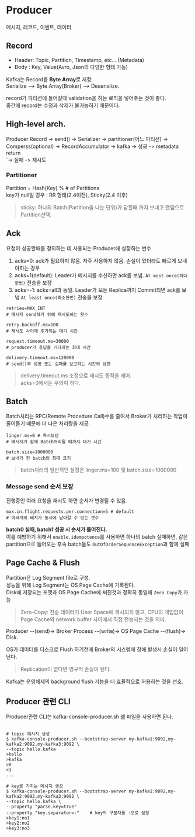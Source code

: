 # Producer

메시지, 레코드, 이벤트, 데이터

## Record
- Header: Topic, Partition, Timestamp, etc... (Metadata)
- Body : Key, Value(Avro, Json의 다양한 형태 가능)

Kafka는 Record를 **Byte Array**로 저장.  
Serialize --> Byte Array(Broker) --> Deserialize.  

record가 파티션에 들어갈때 validation을 하는 로직을 넣어주는 것이 좋다.  
중간에 record는 수정과 삭제가 불가능하기 때문이다.  

## High-level arch.

Producer Record -> send() -> Serializer -> partitioner(어느 파티션) -> Comperss(optional) -> RecordAccumulator 
-> kafka -> 성공 -> metadata return 
    \
     `-> 실패 -> 재시도


### Partitioner
Partition = Hash(Key) % # of Partitions  
key가 null일 경우 : RR 형태(2.4이전), Sticky(2.4 이후)
> sticky: 하나의 Batch(Partition을 나눈 단위)가 닫힐때 까지 보내고 랜덤으로 Partition선택.  


## Ack
요청이 성공할때를 정의하는 데 사용되는 Producer에 설정하는 변수
1. acks=0: ack가 필요하지 않음. 자주 사용하지 않음. 손실이 있더라도 빠르게 보내야하는 경우
2. acks=1(default): Leader가 메시지를 수신하면 ack를 보냄. `At most once(최대한번)` 전송을 보장
3. acks=-1: acks=all과 동일. Leader가 모든 Replica까지 Commit되면 ack를 보냄 `At least once(최소한번)` 전송을 보장

```shell
retries=MAX_INT
# 메시지 send하기 위해 재시도하는 횟수

retry.backoff.ms=100
# 재시도 사이에 추가되는 대기 시간

request.timeout.ms=30000
# producer가 응답을 기다리는 최대 시간

delivery.timeout.ms=120000
# send()후 성공 또는 실패를 보고하는 시간의 상한
```
> delivery.timeout.ms 조정으로 재시도 동작을 제어.  
> acks=0에서는 무의미 하다.

## Batch
Batch처리는 RPC(Remote Procedure Call)수를 줄여서 Broker가 처리하는 작업이 줄어들기 때문에 더 나은 처리량을 제공.

```shell
linger.ms=0 # 즉시보냄
# 메시지가 함께 Batch처리될 때까지 대기 시간

batch.size=1000000
# 보내기 전 batch의 최대 크기
```
> batch처리의 일반적인 설정은 linger.ms=100 및 batch.size=1000000

### Message send 순서 보장
진행중인 여러 요청을 재시도 하면 순서가 변경될 수 있음.  

```shell
max.in.flight.requests.per.connection=5 # default
# 여러개의 배치가 동시에 날아갈 수 있는 갯수
```

**batch0 실패, batch1 성공 시 순서가 틀어진다.**  
이를 예방하기 위해서 `enable.idempotence`를 사용하면 하나의 batch 실패하면, 같은 partition으로 들어오는 후속 batch들도 `OutOfOrderSequenceException`과 함께 실패

## Page Cache & Flush

Partition은 Log Segment file로 구성.  
성능을 위해 Log Segment는 OS Page Cache에 기록된다.  
Disk에 저장되는 포맷과 OS Page Cache에 써진것과 정확히 동일해 `Zero Copy`가 가능
> Zero-Copy: 전송 데이터가 User Space에 복사되지 않고, CPU의 개입없이 Page Cache와 network buffer 사이에서 직접 전송되는 것을 의미.

Producer --(send)-> Broker Process --(write)-> OS Page Cache --(flush)-> Disk.  

OS가 데이터를 디스크로 Flush 하기전에 Broker의 시스템에 장애 발생시 손실이 일어난다.  
> Replication이 없다면 영구적 손실이 된다.  

Kafka는 운영체제의 background flush 기능을 더 효율적으로 허용하는 것을 선호.  

## Producer 관련 CLI

Producer관련 CLI는 kafka-console-producer.sh 쉘 파일을 사용하면 된다.

```shell

# topic 메시지 생성
$ kafka-console-producer.sh --bootstrap-server my-kafka1:9092,my-kafka2:9092,my-kafka3:9092 \
--topic hello.kafka
>hello
>kafka
>0
>1
...

# key를 가지는 메시지 생성
$ kafka-console-producer.sh --bootstrap-server my-kafka1:9092,my-kafka2:9092,my-kafka3:9092 \
--topic hello.kafka \
--property "parse.key=true"
--property "key.separator=:"    # key의 구분자를 :으로 설정
>key1:no1
>key2:no2
>key3:no3
```

